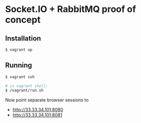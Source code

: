 # Socket.IO + RabbitMQ proof of concept

## Installation

```bash
$ vagrant up
```

## Running

```bash
$ vagrant ssh

# in vagrant shell:
$ /vagrant/run.sh
```

Now point separate browser sessions to

* http://33.33.34.101:8080
* http://33.33.34.101:8081
